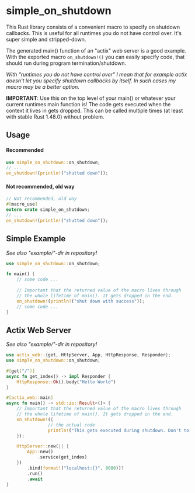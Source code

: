 # simple_on_shutdown
This Rust library consists of a convenient macro to specify on shutdown callbacks.
This is useful for all runtimes you do not have control over. It's super simple and stripped-down.

The generated main() function of an "actix" web server is a good example. With the 
exported macro `on_shutdown!()` you can easily specify code, that should run during program
termination/shutdown.

*With "runtimes you do not have control over" I mean that for example actix doesn't let you specify
shutdown callbacks by itself. In such cases my macro may be a better option.*

**IMPORTANT**: Use this on the top level of your main() or whatever your current runtimes main
function is! The code gets executed when the context it lives in gets dropped.
This can be called multiple times (at least with stable Rust 1.48.0) without problem.

## Usage
#### Recommended
```rust
use simple_on_shutdown::on_shutdown;
// ...
on_shutdown!(println!("shutted down"));
```
#### Not recommended, old way
```rust
// Not recommended, old way
#[macro_use]
extern crate simple_on_shutdown;
// ...
on_shutdown!(println!("shutted down"));
```


## Simple Example
*See also "example/"-dir in repository!*
```rust
use simple_on_shutdown::on_shutdown;

fn main() {
    // some code ...
    
    // Important that the returned value of the macro lives through
    // the whole lifetime of main(). It gets dropped in the end.
    on_shutdown!(println!("shut down with success"));
    // some code ...
}
```

## Actix Web Server
*See also "example/"-dir in repository!*

```rust
use actix_web::{get, HttpServer, App, HttpResponse, Responder};
use simple_on_shutdown::on_shutdown;

#[get("/")]
async fn get_index() -> impl Responder {
    HttpResponse::Ok().body("Hello World")
}

#[actix_web::main]
async fn main() -> std::io::Result<()> {
    // Important that the returned value of the macro lives through
    // the whole lifetime of main(). It gets dropped in the end.
    on_shutdown!({
                // the actual code
                println!("This gets executed during shutdown. Don't to expensive operations here.");
    });

    HttpServer::new(|| {
        App::new()
            .service(get_index)
    })
        .bind(format!("localhost:{}", 8080))?
        .run()
        .await
}
```
